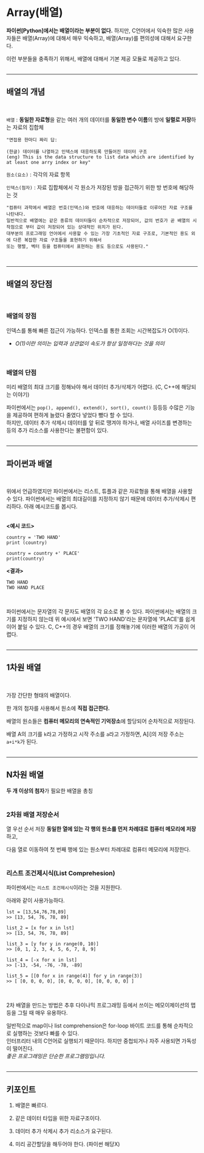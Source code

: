 # Array(배열)

**파이썬[Python]에서는 배열이라는 부분이 없다.** 하지만, C언어에서 익숙한 많은 사용자들은 배열(Array)에 대해서 매우 익숙하고, 배열(Array)를 편의성에 대해서 요구한다.  

이런 부분들을 충족하기 위해서, 배열에 대해서 기본 제공 모듈로 제공하고 있다.  
<br>

---
## 배열의 개념  
<br>

`배열` : **동일한 자료형**을 같는 여러 개의 데이터를 **동일한 변수 이름**의 방에 **일렬로 저장**하는 자료의 집합체  

    "면접용 한마디 짜리 답:
    
    (한글) 데이터를 나열하고 인덱스에 대응하도록 만들어진 데이터 구조
    (eng) This is the data structure to list data which are identified by at least one arry index or key"

`원소(요소)` : 각각의 자료 항목  

`인덱스(첨자)` : 자료 집합체에서 각 원소가 저장된 방을 접근하기 위한 방 번호에 해당하는 것  


    "컴퓨터 과학에서 배열은 번호(인덱스)와 번호에 대응하는 데이터들로 이루어진 자료 구조를 나탄내다.  
    일반적으로 배열에는 같은 종류의 데이터들이 순차적으로 저장되어, 값의 번호가 곧 배열의 시작점으로 부터 값이 저장되어 있는 상대적인 위치가 된다.  
    대부분의 프로그래밍 언어에서 사용할 수 있는 가장 기초적인 자료 구조로, 기본적인 용도 외에 다른 복잡한 자료 구조들을 표현하기 위해서  
    또는 행렬, 벡터 등을 컴퓨터에서 표현하는 용도 등으로도 사용된다."
<br>

---
## 배열의 장단점  
<br>

### 배열의 장점
  인덱스를 통해 빠른 접근이 가능하다. 인덱스를 통한 조회는 시간복잡도가 O(1)이다.  
  * *O(1)이란 의미는 입력과 상관없이 속도가 항상 일정하다는 것을 의미*  
<br>

### 배열의 단점
  미리 배열의 최대 크기를 정해놔야 해서 데이터 추가/삭제가 어렵다. (C, C++에 해당되는 이야기)  

  파이썬에서는 `pop(), append(), extend(), sort(), count()` 등등등 수많은 기능을 제공하여 편하게 늘렸다 줄였다 넣었다 뺐다 할 수 있다.  
  하지만, 데이터 추가 삭제시 데이터를 앞 뒤로 땡겨야 하거나, 배열 사이즈를 변경하는 등의 추가 리소스를 사용한다는 불편함이 있다.  
<br>  

---
## 파이썬과 배열  
<br>

  위에서 언급하였지만 파이썬에서는 리스트, 튜플과 같은 자료형을 통해 배열을 사용할 수 있다. 파이썬에서는 배열의 최대길이를 지정하지 않기 때문에 데이터 추가/삭제시 편리하다. 아래 예시코드를 봅시다.  
  <br>

**<예시 코드>**
```
country = 'TWO HAND' 
print (country)

country = country +' PLACE'
print(country)
```

**<결과>**
```
TWO HAND
TWO HAND PLACE
```
<br>

  파이썬에서는 문자열의 각 문자도 배열의 각 요소로 볼 수 있다. 파이썬에서는 배열의 크기를 지정하지 않는데 위 예시에서 보면 'TWO HAND'라는 문자열에 'PLACE'를 쉽게 이어 붙일 수 있다. C, C++의 경우 배열의 크기를 정해놓기에 이러한 배열의 가공이 어렵다.  
<br>

---
## 1차원 배열
<br>

 가장 간단한 형태의 배열이다.  

 한 개의 첨자를 사용해서 원소에 **직접 접근한다.**  

 배열의 원소들은 **컴퓨터 메모리의 연속적인 기억장소**에 할당되어 순차적으로 저장된다.  

 배열 A의 크기를 `k`라고 가정하고 시작 주소를 `a`라고 가정하면, A[i]의 저장 주소는 `a+i*k`가 된다.  
<br>

 ---
## N차원 배열

**두 개 이상의 첨자**가 필요한 배열을 총칭  
<br>

### 2차원 배열 저장순서

  열 우선 순서 저장
  **동일한 열에 있는 각 행의 원소를 먼저 차례대로 컴퓨터 메모리에 저장**하고,  

  다음 열로 이동하여 첫 번째 행에 있는 원소부터 차례대로 컴퓨터 메모리에 저장한다.
<br><br>

### 리스트 조건제시식(List Comprehesion)

파이썬에서는 `리스트 조건제시식`이라는 것을 지원한다.  

아래와 같이 사용가능하다.  

```
lst = [13,54,76,78,89]
>> [13, 54, 76, 78, 89]

list_2 = [x for x in lst]  
>> [13, 54, 76, 78, 89]

list_3 = [y for y in range(0, 10)]  
>> [0, 1, 2, 3, 4, 5, 6, 7, 8, 9]

list_4 = [-x for x in lst]  
>> [-13, -54, -76, -78, -89]

list_5 = [[0 for x in range(4)] for y in range(3)]  
>> [ [0, 0, 0, 0], [0, 0, 0, 0], [0, 0, 0, 0] ]
```
<br>

  2차 배열을 만드는 방법은 추후 다이나믹 프로그래밍 등에서 쓰이는 메모이제이션의 맵 등을 그릴 때 매우 유용하다.  

  일반적으로 map이나 list comprehension은 for-loop 바이트 코드를 통해 순차적으로 실행하는 것보다 빠를 수 있다.  
  인터프리터 내의 C언어로 실행되기 때문이다. 하지만 중첩되거나 자주 사용되면 가독성이 떨어진다.  
  *좋은 프로그래밍은 단순한 프로그램밍입니다.*  
<br>

---
## 키포인트

1. 배열은 빠르다.  

2. 같은 데이터 타입을 위한 자료구조이다.  

3. 데이터 추가 삭제시 추가 리소스가 요구된다.  

4. 미리 공간할당을 해두어야 한다. (파이썬 해당X)
